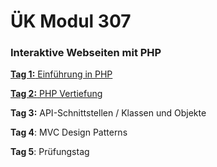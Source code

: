 # ÜK Modul 307

### Interaktive Webseiten mit PHP

[**Tag 1:** Einführung in PHP](/ilv.307/01-modul-307)

[**Tag 2:** PHP Vertiefung](/ilv.307/02-modul-307)

**Tag 3:** API-Schnittstellen / Klassen und Objekte

**Tag 4**: MVC Design Patterns

**Tag 5**: Prüfungstag

<!--stackedit_data:
eyJoaXN0b3J5IjpbLTc1NDQ1MTM2MCwxNTg4MzEzNDY1LC0yMD
k3MzcyNzIwLDYzOTU5OTkyOSwtNzQyNTcwNDIyLC0yOTgxODc3
MzYsLTI0ODg5MDQxMywtMTYyNjU1MzI1MSwtODQyMzU1MjA5LD
E4Njk2NTg5NDAsOTk4MDcwNTgzLC02MTQzMzM4NTEsLTExMDEx
NjMwMjIsNDA5MDUxMzY0LDE5NTkwMTMwODUsODkzMDI5NDU0LC
0xNDQzNDI4MTc4LC0xMzYyMDAxNjg5LDE0NjkxODU5Ml19
-->